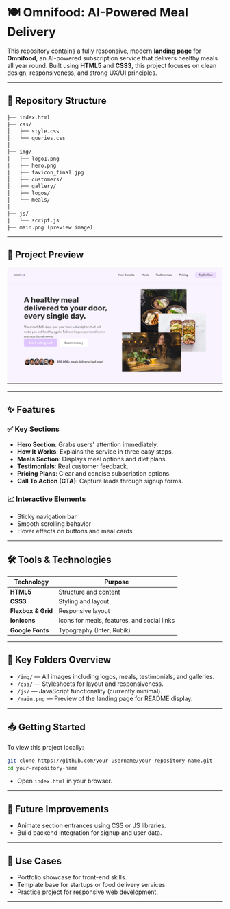 # 🍽️ Omnifood: AI-Powered Meal Delivery

This repository contains a fully responsive, modern **landing page** for **Omnifood**, an AI-powered subscription service that delivers healthy meals all year round. Built using **HTML5** and **CSS3**, this project focuses on clean design, responsiveness, and strong UX/UI principles.

---

## 📁 Repository Structure

```
├── index.html
├── css/
│   ├── style.css
│   └── queries.css 
│
├── img/
│   ├── logo1.png
│   ├── hero.png
│   ├── favicon_final.jpg
│   ├── customers/
│   ├── gallery/
│   ├── logos/
│   └── meals/
│
├── js/
│   └── script.js
├── main.png (preview image)
```

---

## 🎨 Project Preview

![Landing Page Preview](./main.png)

---

## ✨ Features

### ✅ Key Sections
- **Hero Section**: Grabs users' attention immediately.
- **How It Works**: Explains the service in three easy steps.
- **Meals Section**: Displays meal options and diet plans.
- **Testimonials**: Real customer feedback.
- **Pricing Plans**: Clear and concise subscription options.
- **Call To Action (CTA)**: Capture leads through signup forms.

### 📈 Interactive Elements
- Sticky navigation bar
- Smooth scrolling behavior
- Hover effects on buttons and meal cards

---

## 🛠️ Tools & Technologies

| Technology       | Purpose                             |
| ---------------- | ----------------------------------- |
| **HTML5**        | Structure and content               |
| **CSS3**         | Styling and layout                  |
| **Flexbox & Grid**| Responsive layout                  |
| **Ionicons**     | Icons for meals, features, and social links |
| **Google Fonts** | Typography (Inter, Rubik)            |

---

## 📂 Key Folders Overview

- `/img/` — All images including logos, meals, testimonials, and galleries.
- `/css/` — Stylesheets for layout and responsiveness.
- `/js/` — JavaScript functionality (currently minimal).
- `/main.png` — Preview of the landing page for README display.

---

## 📥 Getting Started

To view this project locally:

```bash
git clone https://github.com/your-username/your-repository-name.git
cd your-repository-name
```
- Open `index.html` in your browser.

---

## 🚀 Future Improvements

- Animate section entrances using CSS or JS libraries.
- Build backend integration for signup and user data.

---

## 📌 Use Cases

- Portfolio showcase for front-end skills.
- Template base for startups or food delivery services.
- Practice project for responsive web development.

---


